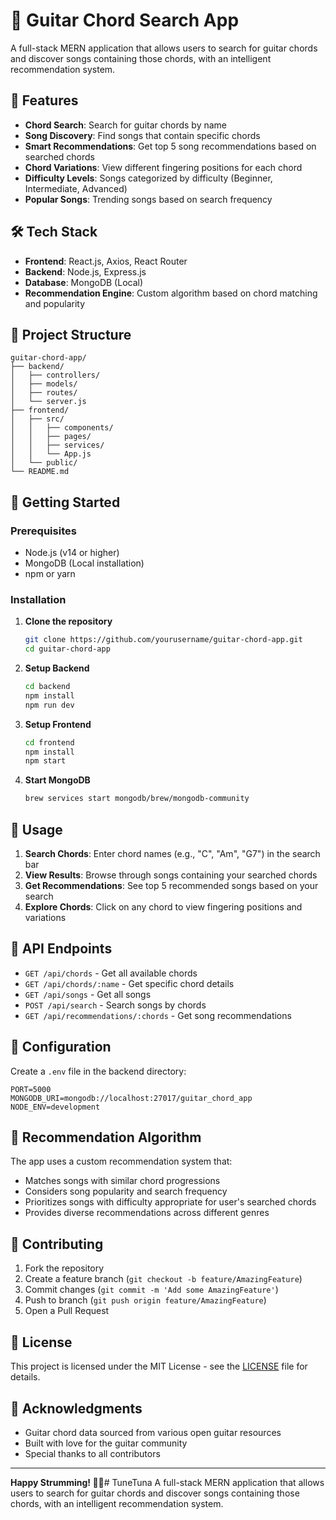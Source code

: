 # 🎸 Guitar Chord Search App

A full-stack MERN application that allows users to search for guitar chords and discover songs containing those chords, with an intelligent recommendation system.

## 🌟 Features

- **Chord Search**: Search for guitar chords by name
- **Song Discovery**: Find songs that contain specific chords
- **Smart Recommendations**: Get top 5 song recommendations based on searched chords
- **Chord Variations**: View different fingering positions for each chord
- **Difficulty Levels**: Songs categorized by difficulty (Beginner, Intermediate, Advanced)
- **Popular Songs**: Trending songs based on search frequency

## 🛠️ Tech Stack

- **Frontend**: React.js, Axios, React Router
- **Backend**: Node.js, Express.js
- **Database**: MongoDB (Local)
- **Recommendation Engine**: Custom algorithm based on chord matching and popularity

## 📁 Project Structure

```
guitar-chord-app/
├── backend/
│   ├── controllers/
│   ├── models/
│   ├── routes/
│   └── server.js
├── frontend/
│   ├── src/
│   │   ├── components/
│   │   ├── pages/
│   │   ├── services/
│   │   └── App.js
│   └── public/
└── README.md
```

## 🚀 Getting Started

### Prerequisites

- Node.js (v14 or higher)
- MongoDB (Local installation)
- npm or yarn

### Installation

1. **Clone the repository**
   ```bash
   git clone https://github.com/yourusername/guitar-chord-app.git
   cd guitar-chord-app
   ```

2. **Setup Backend**
   ```bash
   cd backend
   npm install
   npm run dev
   ```

3. **Setup Frontend**
   ```bash
   cd frontend
   npm install
   npm start
   ```

4. **Start MongoDB**
   ```bash
   brew services start mongodb/brew/mongodb-community
   ```

## 📱 Usage

1. **Search Chords**: Enter chord names (e.g., "C", "Am", "G7") in the search bar
2. **View Results**: Browse through songs containing your searched chords
3. **Get Recommendations**: See top 5 recommended songs based on your search
4. **Explore Chords**: Click on any chord to view fingering positions and variations

## 🎯 API Endpoints

- `GET /api/chords` - Get all available chords
- `GET /api/chords/:name` - Get specific chord details
- `GET /api/songs` - Get all songs
- `POST /api/search` - Search songs by chords
- `GET /api/recommendations/:chords` - Get song recommendations

## 🔧 Configuration

Create a `.env` file in the backend directory:

```env
PORT=5000
MONGODB_URI=mongodb://localhost:27017/guitar_chord_app
NODE_ENV=development
```

## 🌟 Recommendation Algorithm

The app uses a custom recommendation system that:
- Matches songs with similar chord progressions
- Considers song popularity and search frequency
- Prioritizes songs with difficulty appropriate for user's searched chords
- Provides diverse recommendations across different genres

## 🤝 Contributing

1. Fork the repository
2. Create a feature branch (`git checkout -b feature/AmazingFeature`)
3. Commit changes (`git commit -m 'Add some AmazingFeature'`)
4. Push to branch (`git push origin feature/AmazingFeature`)
5. Open a Pull Request

## 📄 License

This project is licensed under the MIT License - see the [LICENSE](LICENSE) file for details.

## 🙏 Acknowledgments

- Guitar chord data sourced from various open guitar resources
- Built with love for the guitar community
- Special thanks to all contributors


---

**Happy Strumming! 🎸🎵**# TuneTuna
A full-stack MERN application that allows users to search for guitar chords and discover songs containing those chords, with an intelligent recommendation system.
